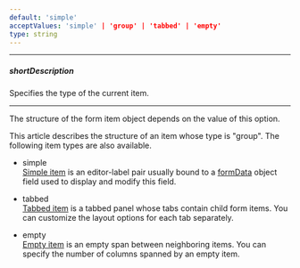```yaml
---
default: 'simple'
acceptValues: 'simple' | 'group' | 'tabbed' | 'empty'
type: string
---
```

---
##### shortDescription
Specifies the type of the current item.

---
The structure of the form item object depends on the value of this option.

This article describes the structure of an item whose type is "group". The following item types are also available.

- simple  
 [Simple item](/api-reference/10%20UI%20Widgets/dxForm/5%20Simple%20Item '/Documentation/ApiReference/UI_Widgets/dxForm/Simple_Item/') is an editor-label pair usually bound to a [formData](/api-reference/10%20UI%20Widgets/dxForm/1%20Configuration/formData.md '/Documentation/ApiReference/UI_Widgets/dxForm/Configuration/#formData') object field used to display and modify this field.

- tabbed  
 [Tabbed item](/api-reference/10%20UI%20Widgets/dxForm/7%20Tabbed%20Item '/Documentation/ApiReference/UI_Widgets/dxForm/Tabbed_Item/') is a tabbed panel whose tabs contain child form items. You can customize the layout options for each tab separately.

- empty  
 [Empty item](/api-reference/10%20UI%20Widgets/dxForm/8%20Empty%20Item '/Documentation/ApiReference/UI_Widgets/dxForm/Empty_Item/') is an empty span between neighboring items. You can specify the number of columns spanned by an empty item.